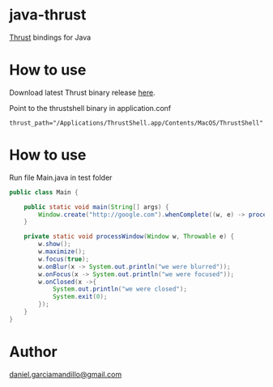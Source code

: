 # java-thrust

[Thrust] bindings for Java

# How to use

Download latest Thrust binary release [here].

Point to the thrustshell binary in application.conf
```
thrust_path="/Applications/ThrustShell.app/Contents/MacOS/ThrustShell"
```

# How to use

Run file Main.java in test folder

```java
public class Main {

	public static void main(String[] args) {
		Window.create("http://google.com").whenComplete((w, e) -> processWindow(w, e));
	}

	private static void processWindow(Window w, Throwable e) {
		w.show();
		w.maximize();
		w.focus(true);
		w.onBlur(x -> System.out.println("we were blurred"));
		w.onFocus(x -> System.out.println("we were focused"));
		w.onClosed(x ->{
			System.out.println("we were closed");
			System.exit(0);
		});
	}
}
```

# Author
daniel.garciamandillo@gmail.com


[Thrust]: <https://github.com/breach/thrust>
[here]: <https://github.com/breach/thrust/releases>
